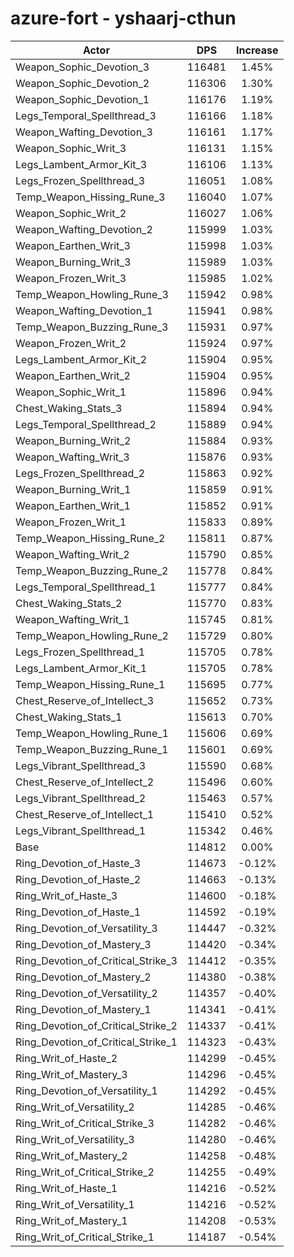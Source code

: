 # azure-fort - yshaarj-cthun
| Actor | DPS | Increase |
|---|:---:|:---:|
|Weapon_Sophic_Devotion_3|116481|1.45%|
|Weapon_Sophic_Devotion_2|116306|1.30%|
|Weapon_Sophic_Devotion_1|116176|1.19%|
|Legs_Temporal_Spellthread_3|116166|1.18%|
|Weapon_Wafting_Devotion_3|116161|1.17%|
|Weapon_Sophic_Writ_3|116131|1.15%|
|Legs_Lambent_Armor_Kit_3|116106|1.13%|
|Legs_Frozen_Spellthread_3|116051|1.08%|
|Temp_Weapon_Hissing_Rune_3|116040|1.07%|
|Weapon_Sophic_Writ_2|116027|1.06%|
|Weapon_Wafting_Devotion_2|115999|1.03%|
|Weapon_Earthen_Writ_3|115998|1.03%|
|Weapon_Burning_Writ_3|115989|1.03%|
|Weapon_Frozen_Writ_3|115985|1.02%|
|Temp_Weapon_Howling_Rune_3|115942|0.98%|
|Weapon_Wafting_Devotion_1|115941|0.98%|
|Temp_Weapon_Buzzing_Rune_3|115931|0.97%|
|Weapon_Frozen_Writ_2|115924|0.97%|
|Legs_Lambent_Armor_Kit_2|115904|0.95%|
|Weapon_Earthen_Writ_2|115904|0.95%|
|Weapon_Sophic_Writ_1|115896|0.94%|
|Chest_Waking_Stats_3|115894|0.94%|
|Legs_Temporal_Spellthread_2|115889|0.94%|
|Weapon_Burning_Writ_2|115884|0.93%|
|Weapon_Wafting_Writ_3|115876|0.93%|
|Legs_Frozen_Spellthread_2|115863|0.92%|
|Weapon_Burning_Writ_1|115859|0.91%|
|Weapon_Earthen_Writ_1|115852|0.91%|
|Weapon_Frozen_Writ_1|115833|0.89%|
|Temp_Weapon_Hissing_Rune_2|115811|0.87%|
|Weapon_Wafting_Writ_2|115790|0.85%|
|Temp_Weapon_Buzzing_Rune_2|115778|0.84%|
|Legs_Temporal_Spellthread_1|115777|0.84%|
|Chest_Waking_Stats_2|115770|0.83%|
|Weapon_Wafting_Writ_1|115745|0.81%|
|Temp_Weapon_Howling_Rune_2|115729|0.80%|
|Legs_Frozen_Spellthread_1|115705|0.78%|
|Legs_Lambent_Armor_Kit_1|115705|0.78%|
|Temp_Weapon_Hissing_Rune_1|115695|0.77%|
|Chest_Reserve_of_Intellect_3|115652|0.73%|
|Chest_Waking_Stats_1|115613|0.70%|
|Temp_Weapon_Howling_Rune_1|115606|0.69%|
|Temp_Weapon_Buzzing_Rune_1|115601|0.69%|
|Legs_Vibrant_Spellthread_3|115590|0.68%|
|Chest_Reserve_of_Intellect_2|115496|0.60%|
|Legs_Vibrant_Spellthread_2|115463|0.57%|
|Chest_Reserve_of_Intellect_1|115410|0.52%|
|Legs_Vibrant_Spellthread_1|115342|0.46%|
|Base|114812|0.00%|
|Ring_Devotion_of_Haste_3|114673|-0.12%|
|Ring_Devotion_of_Haste_2|114663|-0.13%|
|Ring_Writ_of_Haste_3|114600|-0.18%|
|Ring_Devotion_of_Haste_1|114592|-0.19%|
|Ring_Devotion_of_Versatility_3|114447|-0.32%|
|Ring_Devotion_of_Mastery_3|114420|-0.34%|
|Ring_Devotion_of_Critical_Strike_3|114412|-0.35%|
|Ring_Devotion_of_Mastery_2|114380|-0.38%|
|Ring_Devotion_of_Versatility_2|114357|-0.40%|
|Ring_Devotion_of_Mastery_1|114341|-0.41%|
|Ring_Devotion_of_Critical_Strike_2|114337|-0.41%|
|Ring_Devotion_of_Critical_Strike_1|114323|-0.43%|
|Ring_Writ_of_Haste_2|114299|-0.45%|
|Ring_Writ_of_Mastery_3|114296|-0.45%|
|Ring_Devotion_of_Versatility_1|114292|-0.45%|
|Ring_Writ_of_Versatility_2|114285|-0.46%|
|Ring_Writ_of_Critical_Strike_3|114282|-0.46%|
|Ring_Writ_of_Versatility_3|114280|-0.46%|
|Ring_Writ_of_Mastery_2|114258|-0.48%|
|Ring_Writ_of_Critical_Strike_2|114255|-0.49%|
|Ring_Writ_of_Haste_1|114216|-0.52%|
|Ring_Writ_of_Versatility_1|114216|-0.52%|
|Ring_Writ_of_Mastery_1|114208|-0.53%|
|Ring_Writ_of_Critical_Strike_1|114187|-0.54%|

